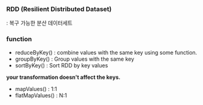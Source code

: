 ### RDD (Resilient Distributed Dataset)

: 복구 가능한 분산 데이터세트

### function

- reduceByKey()
  : combine values with the same key using some function.
- groupByKey()
  : Group values with the same key
- sortByKey()
  : Sort RDD by key values

**your transformation doesn't affect the keys.**

- mapValues()
  : 1:1
- flatMapValues()
  : N:1
